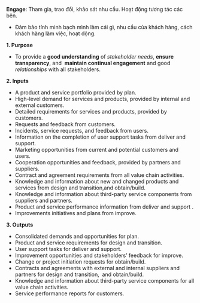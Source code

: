 **Engage**: Tham gia, trao đổi, khảo sát nhu cầu. Hoạt động tương tác các bên.
- Đảm bảo tính minh bạch mình làm cái gì, nhu cầu của khách hàng, cách khách hàng làm việc, hoạt động.

**1. Purpose**
- To provide a **good understanding** of *stakeholder needs*, **ensure transparency**, and  **maintain continual engagement** and good *relationships* with all stakeholders.

**2. Inputs**
- A product and service portfolio provided by plan.
- High-level demand for services and products, provided by internal and external customers.
- Detailed requirements for services and products, provided by customers.
- Requests and feedback from customers.
- Incidents, service requests, and feedback from users.
- Information on the completion of user support tasks from deliver and support.
- Marketing opportunities from current and potential customers and users.
- Cooperation opportunities and feedback, provided by partners and suppliers.
- Contract and agreement requirements from all value chain activities.
- Knowledge and information about new and changed products and services from design and transition,and obtain/build.
- Knowledge and information about third-party service components from suppliers and partners.
- Product and service performance information from deliver and support .
- Improvements initiatives and plans from improve.

**3. Outputs**
- Consolidated demands and opportunities for plan.
- Product and service requirements for design and transition.
- User support tasks for deliver and support.
- Improvement opportunities and stakeholders’ feedback for improve.
- Change or project initiation requests for obtain/build.
- Contracts and agreements with external and internal suppliers and partners for design and transition,  and obtain/build.
- Knowledge and information about third-party service components for all value chain activities.
- Service performance reports for customers.